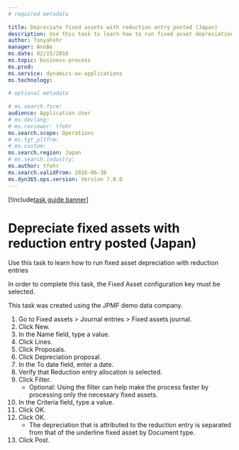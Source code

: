 ```yaml
--- 
# required metadata 
 
title: Depreciate fixed assets with reduction entry posted (Japan)
description: Use this task to learn how to run fixed asset depreciation with reduction entriesIn order to complete this task, the Fixed Asset configuration key must be selected. 
author: TonyaFehr 
manager: AnnBe 
ms.date: 02/15/2016
ms.topic: business-process 
ms.prod:  
ms.service: dynamics-ax-applications 
ms.technology:  
 
# optional metadata 
 
# ms.search.form:   
audience: Application User 
# ms.devlang:  
# ms.reviewer: tfehr 
ms.search.scope: Operations 
# ms.tgt_pltfrm:  
# ms.custom:  
ms.search.region: Japan
# ms.search.industry: 
ms.author: tfehr 
ms.search.validFrom: 2016-06-30 
ms.dyn365.ops.version: Version 7.0.0 
---
```


[!include[task guide banner](../../includes/task-guide-banner.md)]

# Depreciate fixed assets with reduction entry posted (Japan)

Use this task to learn how to run fixed asset depreciation with reduction entries

In order to complete this task, the Fixed Asset configuration key must be selected.

This task was created using the JPMF demo data company.

1. Go to Fixed assets > Journal entries > Fixed assets journal.
2. Click New.
3. In the Name field, type a value.
4. Click Lines.
5. Click Proposals.
6. Click Depreciation proposal.
7. In the To date field, enter a date.
8. Verify that Reduction entry allocation is selected.
9. Click Filter.
    * Optional: Using the filter can help make the process faster by processing only the necessary fixed assets.  
10. In the Criteria field, type a value.
11. Click OK.
12. Click OK.
    * The depreciation that is attributed to the reduction entry is separated from that of the underline fixed asset by Document type.  
13. Click Post.


